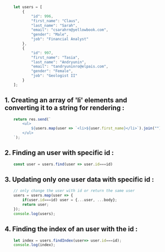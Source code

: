```js
    let users = [
        {
            "id": 996,
            "first_name": "Claus",
            "last_name": "Sarah",
            "email": "csarahrn@yellowbook.com",
            "gender": "Male",
            "job": "Financial Analyst"
        },
        {
            "id": 997,
            "first_name": "Tasia",
            "last_name": "Andryunin",
            "email": "tandryuninro@elpais.com",
            "gender": "Female",
            "job": "Geologist II"
        }
    ];
```


## 1. Creating an array of 'li' elements and converting it to a string for rendering :
```js
    return res.send(`
        <ul>
            ${users.map(user => `<li>${user.first_name}</li>`).join("")}
        </ul>
    `);
```


## 2. Finding an user with specific id :
```js
    const user = users.find(user => user.id===id)
```

## 3. Updating only one user data with specific id :
```js
    // only change the user with id or return the same user
    users = users.map(user => {
        if(user.id===id) user = {...user, ...body};
        return user;
    });
    console.log(users);
```

## 4. Finding the index of an user with the id :
```js
    let index = users.findIndex(user=> user.id===id);
    console.log(index);
```